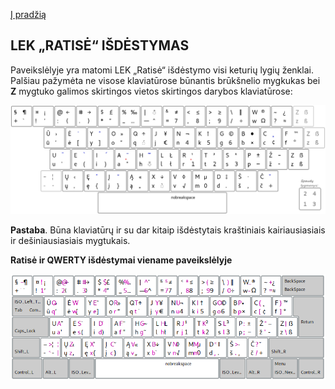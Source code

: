 [Į pradžią](../README.md)

LEK „RATISĖ“ IŠDĖSTYMAS
-----------------------

Paveikslėlyje yra matomi LEK „Ratisė“ išdėstymo visi keturių lygių ženklai. Palšiau pažymėta ne visose klaviatūrose būnantis brūkšnelio mygkukas bei __Z__ mygtuko galimos skirtingos vietos skirtingos darybos klaviatūrose:

![LEK „Ratisė“ išdėstymas](images/lek_ratise_layout.png)

__Pastaba__. Būna klaviatūrų ir su dar kitaip išdėstytais kraštiniais kairiausiasiais ir dešiniausiasiais mygtukais.

__Ratisė ir QWERTY išdėstymai viename paveikslėlyje__

![LEK „Ratisė“ ir QWERTY](images/ratise&qwerty.png)
